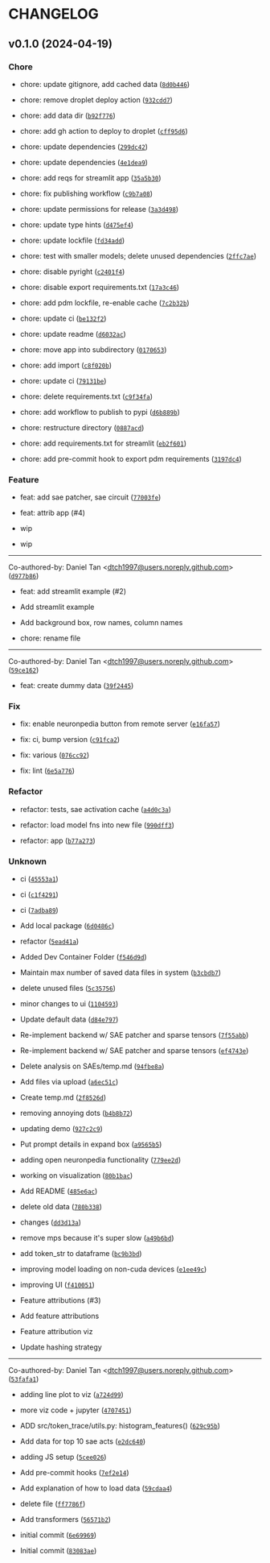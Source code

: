 # CHANGELOG



## v0.1.0 (2024-04-19)

### Chore

* chore: update gitignore, add cached data ([`8d0b446`](https://github.com/token-trace/token-trace/commit/8d0b4462c1334e257e7a23112b512a5af393001f))

* chore: remove droplet deploy action ([`932cdd7`](https://github.com/token-trace/token-trace/commit/932cdd78cb7401ff3c52ef6d6d8ead624b4a046e))

* chore: add data dir ([`b92f776`](https://github.com/token-trace/token-trace/commit/b92f7761569e6f5f679c89d7b4b7260f7a79eb72))

* chore: add gh action to deploy to droplet ([`cff95d6`](https://github.com/token-trace/token-trace/commit/cff95d65e2710536f6f7bf1883964b5499516d6e))

* chore: update dependencies ([`299dc42`](https://github.com/token-trace/token-trace/commit/299dc42b3f1b5014fddc63741dbf7dc70d1af958))

* chore: update dependencies ([`4e1dea9`](https://github.com/token-trace/token-trace/commit/4e1dea9260cc961e05c98a09dd1685822399ca68))

* chore: add reqs for streamlit app ([`35a5b30`](https://github.com/token-trace/token-trace/commit/35a5b30c3eb9aa1a719967233dae94b0fec7a1a2))

* chore: fix publishing workflow ([`c9b7a08`](https://github.com/token-trace/token-trace/commit/c9b7a081251eecc8db3605a72bc650590ed171ae))

* chore: update permissions for release ([`3a3d498`](https://github.com/token-trace/token-trace/commit/3a3d4988b7a217335f715c70b86580e65fe9c296))

* chore: update type hints ([`d475ef4`](https://github.com/token-trace/token-trace/commit/d475ef4dd6be7b923f7cbfca39f2b02ef6700035))

* chore: update lockfile ([`fd34add`](https://github.com/token-trace/token-trace/commit/fd34adde533fa5494e1491d0f6661997db14872b))

* chore: test with smaller models; delete unused dependencies ([`2ffc7ae`](https://github.com/token-trace/token-trace/commit/2ffc7ae33482b7a3f1bc373bd03d46add0072ede))

* chore: disable pyright ([`c2401f4`](https://github.com/token-trace/token-trace/commit/c2401f417b00467805d3a5fa15e46058f7eedd46))

* chore: disable export requirements.txt ([`17a3c46`](https://github.com/token-trace/token-trace/commit/17a3c46ba3658da53bb2af9816939c38492c6f92))

* chore: add pdm lockfile, re-enable cache ([`7c2b32b`](https://github.com/token-trace/token-trace/commit/7c2b32b887bcc0e9f35c46f487d48ce44f490da7))

* chore: update ci ([`be132f2`](https://github.com/token-trace/token-trace/commit/be132f29448d3fbe42c222760ecdd261ef5b3593))

* chore: update readme ([`d6032ac`](https://github.com/token-trace/token-trace/commit/d6032ac47a24778f7c1784fa4f3f3e494ee7686e))

* chore: move app into subdirectory ([`0170653`](https://github.com/token-trace/token-trace/commit/0170653c2138cb3f74acaa8e2ae79801e1380a80))

* chore: add import ([`c8f020b`](https://github.com/token-trace/token-trace/commit/c8f020b30e80d604ec701ff9e7e12ed14c20e333))

* chore: update ci ([`79131be`](https://github.com/token-trace/token-trace/commit/79131bed91c84388046ae129322694560e7fddee))

* chore: delete requirements.txt ([`c9f34fa`](https://github.com/token-trace/token-trace/commit/c9f34fae80c2ce03326161937d7a3310859898d3))

* chore: add workflow to publish to pypi ([`d6b889b`](https://github.com/token-trace/token-trace/commit/d6b889b9a5226ff2bb89bb0ebffb0b57f9f82aac))

* chore: restructure directory ([`0887acd`](https://github.com/token-trace/token-trace/commit/0887acdcec173cc4cf97f32845701e55983336d2))

* chore: add requirements.txt for streamlit ([`eb2f601`](https://github.com/token-trace/token-trace/commit/eb2f601103b38db554fc74d629c880c9d286e002))

* chore: add pre-commit hook to export pdm requirements ([`3197dc4`](https://github.com/token-trace/token-trace/commit/3197dc4a37aee08dd1470e9d9d9ce2badf81920e))

### Feature

* feat: add sae patcher, sae circuit ([`77003fe`](https://github.com/token-trace/token-trace/commit/77003fe5eaadbe5b7e4855e1c64181a40d7f0137))

* feat: attrib app (#4)

* wip

* wip

---------

Co-authored-by: Daniel Tan &lt;dtch1997@users.noreply.github.com&gt; ([`d977b86`](https://github.com/token-trace/token-trace/commit/d977b86cae35dadb3990c7559e2f9ef775013fbd))

* feat: add streamlit example (#2)

* Add streamlit example

* Add background box, row names, column names

* chore: rename file

---------

Co-authored-by: Daniel Tan &lt;dtch1997@users.noreply.github.com&gt; ([`59ce162`](https://github.com/token-trace/token-trace/commit/59ce162f680fb228306d609d296c387f213f1bfd))

* feat: create dummy data ([`39f2445`](https://github.com/token-trace/token-trace/commit/39f24452a08e2c7f76ce7020c6f2781fe3ea9bea))

### Fix

* fix: enable neuronpedia button from remote server ([`e16fa57`](https://github.com/token-trace/token-trace/commit/e16fa57f1a9e0669da16fa6c6bd663a6cd204dcc))

* fix: ci, bump version ([`c91fca2`](https://github.com/token-trace/token-trace/commit/c91fca223147206a408a86f2705709ee452103aa))

* fix: various ([`076cc92`](https://github.com/token-trace/token-trace/commit/076cc92d1e2926e8648ae733ab2de8216316e26b))

* fix: lint ([`6e5a776`](https://github.com/token-trace/token-trace/commit/6e5a7767fea35f809d74e09f9630f24bc753be97))

### Refactor

* refactor: tests, sae activation cache ([`a4d0c3a`](https://github.com/token-trace/token-trace/commit/a4d0c3abd5451c5d31f8f889a50cd99629aedf88))

* refactor: load model fns into new file ([`990dff3`](https://github.com/token-trace/token-trace/commit/990dff32e9e72fd74481502ee0ca099e3cb2873c))

* refactor: app ([`b77a273`](https://github.com/token-trace/token-trace/commit/b77a273286346867c705bc0472445a2acddf27f5))

### Unknown

* ci ([`45553a1`](https://github.com/token-trace/token-trace/commit/45553a179d85b24517a14cb9fd262d45478f7b89))

* ci ([`c1f4291`](https://github.com/token-trace/token-trace/commit/c1f4291939958c749c56c1cef0cda51141ad0da0))

* ci ([`7adba89`](https://github.com/token-trace/token-trace/commit/7adba89d6ea9ca757d25f4f1b84a1bc1dbc8d89f))

* Add local package ([`6d0486c`](https://github.com/token-trace/token-trace/commit/6d0486c16ce8d5f09a97627f41265f7480e71b1b))

* refactor ([`5ead41a`](https://github.com/token-trace/token-trace/commit/5ead41aa1ea1ec92d39a187e9585ead12bc970b3))

* Added Dev Container Folder ([`f546d9d`](https://github.com/token-trace/token-trace/commit/f546d9d0062899901d10573e1eb5935d99eebb49))

* Maintain max number of saved data files in system ([`b3cbdb7`](https://github.com/token-trace/token-trace/commit/b3cbdb71cf4ab2850d9e83132fe4d04ef23dcc7c))

* delete unused files ([`5c35756`](https://github.com/token-trace/token-trace/commit/5c35756bbbfef9f4f0cdef9c5f616fcef31d8574))

* minor changes to ui ([`1104593`](https://github.com/token-trace/token-trace/commit/1104593aa9d33853f2e4f48e4b981ace69dd1a0d))

* Update default data ([`d84e797`](https://github.com/token-trace/token-trace/commit/d84e7976ac03ab3b107a4bd3af3268f2197bfaa0))

* Re-implement backend w/ SAE patcher and sparse tensors ([`7f55abb`](https://github.com/token-trace/token-trace/commit/7f55abbc1b894037b1764b14a5905e498078fae6))

* Re-implement backend w/ SAE patcher and sparse tensors ([`ef4743e`](https://github.com/token-trace/token-trace/commit/ef4743efbc2db0b7b324ff6aa0dc024fea525d1b))

* Delete analysis on SAEs/temp.md ([`94fbe8a`](https://github.com/token-trace/token-trace/commit/94fbe8aeff94b5ff1f32217eb2dbae6ddd1ccaee))

* Add files via upload ([`a6ec51c`](https://github.com/token-trace/token-trace/commit/a6ec51ce03c0b436dc9dd155c5a8110bb7399e54))

* Create temp.md ([`2f8526d`](https://github.com/token-trace/token-trace/commit/2f8526da6b1d6cd9bf55328f9a6e92174c6f9eef))

* removing annoying dots ([`b4b8b72`](https://github.com/token-trace/token-trace/commit/b4b8b721cb10187f53fc26659f77f415658438e7))

* updating demo ([`927c2c9`](https://github.com/token-trace/token-trace/commit/927c2c97853adb6f798a83eda75f621273288649))

* Put prompt details in expand box ([`a9565b5`](https://github.com/token-trace/token-trace/commit/a9565b5001dc3424b5a3eff3dd98f29151b58210))

* adding open neuronpedia functionality ([`779ee2d`](https://github.com/token-trace/token-trace/commit/779ee2d810e957e78df903a13d4dbea5c78695cc))

* working on visualization ([`80b1bac`](https://github.com/token-trace/token-trace/commit/80b1bac4f833e4253875223fc49021da76fb79e9))

* Add README ([`485e6ac`](https://github.com/token-trace/token-trace/commit/485e6ac4229a1a4b107ef6c451ab2f6780cbc3de))

* delete old data ([`780b338`](https://github.com/token-trace/token-trace/commit/780b338db9906715a8140962afe1a8b138740efa))

* changes ([`dd3d13a`](https://github.com/token-trace/token-trace/commit/dd3d13a41edda7497d77be4606a4cd64f4f5c207))

* remove mps because it&#39;s super slow ([`a49b6bd`](https://github.com/token-trace/token-trace/commit/a49b6bdf6a1c21e9174ee90fd1cd6b0747a89909))

* add token_str to dataframe ([`bc9b3bd`](https://github.com/token-trace/token-trace/commit/bc9b3bd677a82fd03c54407114aeef1129c843a1))

* improving model loading on non-cuda devices ([`e1ee49c`](https://github.com/token-trace/token-trace/commit/e1ee49ca6c006dd7e37791dbe14cd33eb704569b))

* improving UI ([`f410051`](https://github.com/token-trace/token-trace/commit/f4100515be15ed55f62f79bc1c3611ec74197c8e))

* Feature attributions (#3)

* Add feature attributions

* Feature attribution viz

* Update hashing strategy

---------

Co-authored-by: Daniel Tan &lt;dtch1997@users.noreply.github.com&gt; ([`53fafa1`](https://github.com/token-trace/token-trace/commit/53fafa108a15822390200738d52953a519ac9037))

* adding line plot to viz ([`a724d99`](https://github.com/token-trace/token-trace/commit/a724d99888994c92c528c15b846e31b0dd8134f0))

* more viz code + jupyter ([`4707451`](https://github.com/token-trace/token-trace/commit/4707451713a0d3920140c9ed9126689296c2e9bd))

* ADD src/token_trace/utils.py: histogram_features() ([`629c95b`](https://github.com/token-trace/token-trace/commit/629c95be678ad7c40c40a6034b23048eaa55fce5))

* Add data for top 10 sae acts ([`e2dc640`](https://github.com/token-trace/token-trace/commit/e2dc64066365039029cce5369d9736165db490a1))

* adding JS setup ([`5cee026`](https://github.com/token-trace/token-trace/commit/5cee026399a9576120677b8e5b40b2f74c4ab43f))

* Add pre-commit hooks ([`7ef2e14`](https://github.com/token-trace/token-trace/commit/7ef2e140058925dfaae994d38d8958a7a48855ae))

* Add explanation of how to load data ([`59cdaa4`](https://github.com/token-trace/token-trace/commit/59cdaa4b9a8582f2203d3994cf867b11e0024270))

* delete file ([`ff7786f`](https://github.com/token-trace/token-trace/commit/ff7786f43168076fe2a60261217c85217187a5b2))

* Add transformers ([`56571b2`](https://github.com/token-trace/token-trace/commit/56571b216e7d8827d656886fc9d1a86ae8c412b9))

* initial commit ([`6e69969`](https://github.com/token-trace/token-trace/commit/6e699699500cb59a56149f1441d3b67387aca2a8))

* Initial commit ([`83083ae`](https://github.com/token-trace/token-trace/commit/83083ae9e3075487b5aad2b835958d520c1c0ae6))
